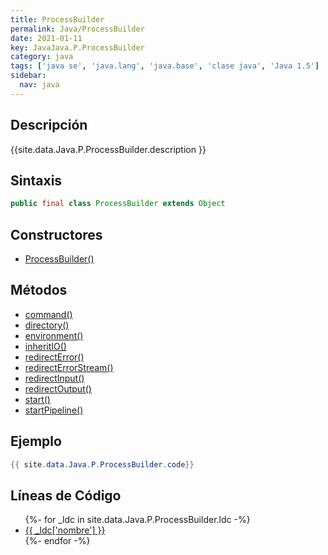 ```yaml
---
title: ProcessBuilder
permalink: Java/ProcessBuilder
date: 2021-01-11
key: JavaJava.P.ProcessBuilder
category: java
tags: ['java se', 'java.lang', 'java.base', 'clase java', 'Java 1.5']
sidebar: 
  nav: java
---
```


## Descripción
{{site.data.Java.P.ProcessBuilder.description }}

## Sintaxis
~~~java
public final class ProcessBuilder extends Object
~~~

## Constructores
* [ProcessBuilder()](/Java/ProcessBuilder/ProcessBuilder/)

## Métodos
* [command()](/Java/ProcessBuilder/command)
* [directory()](/Java/ProcessBuilder/directory)
* [environment()](/Java/ProcessBuilder/environment)
* [inheritIO()](/Java/ProcessBuilder/inheritIO)
* [redirectError()](/Java/ProcessBuilder/redirectError)
* [redirectErrorStream()](/Java/ProcessBuilder/redirectErrorStream)
* [redirectInput()](/Java/ProcessBuilder/redirectInput)
* [redirectOutput()](/Java/ProcessBuilder/redirectOutput)
* [start()](/Java/ProcessBuilder/start)
* [startPipeline()](/Java/ProcessBuilder/startPipeline)

## Ejemplo
~~~java
{{ site.data.Java.P.ProcessBuilder.code}}
~~~

## Líneas de Código
<ul>
{%- for _ldc in site.data.Java.P.ProcessBuilder.ldc -%}
   <li>
       <a href="{{_ldc['url'] }}">{{ _ldc['nombre'] }}</a>
   </li>
{%- endfor -%}
</ul>
